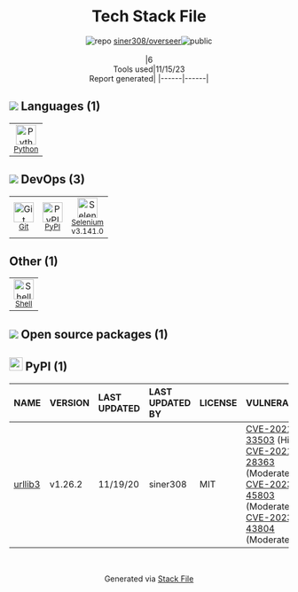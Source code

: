 <!--
--- Readme.md Snippet without images Start ---
## Tech Stack
siner308/overseer is built on the following main stack:
- [Python](https://www.python.org) – Languages
- [Selenium](http://www.seleniumhq.org/) – Browser Testing
- [Shell](https://en.wikipedia.org/wiki/Shell_script) – Shells

Full tech stack [here](/techstack.md)
--- Readme.md Snippet without images End ---

--- Readme.md Snippet with images Start ---
## Tech Stack
siner308/overseer is built on the following main stack:
- <img width='25' height='25' src='https://img.stackshare.io/service/993/pUBY5pVj.png' alt='Python'/> [Python](https://www.python.org) – Languages
- <img width='25' height='25' src='https://img.stackshare.io/service/1517/sbUizSli_400x400.jpg' alt='Selenium'/> [Selenium](http://www.seleniumhq.org/) – Browser Testing
- <img width='25' height='25' src='https://img.stackshare.io/service/4631/default_c2062d40130562bdc836c13dbca02d318205a962.png' alt='Shell'/> [Shell](https://en.wikipedia.org/wiki/Shell_script) – Shells

Full tech stack [here](/techstack.md)
--- Readme.md Snippet with images End ---
-->
<div align="center">

# Tech Stack File
![](https://img.stackshare.io/repo.svg "repo") [siner308/overseer](https://github.com/siner308/overseer)![](https://img.stackshare.io/public_badge.svg "public")
<br/><br/>
|6<br/>Tools used|11/15/23 <br/>Report generated|
|------|------|
</div>

## <img src='https://img.stackshare.io/languages.svg'/> Languages (1)
<table><tr>
  <td align='center'>
  <img width='36' height='36' src='https://img.stackshare.io/service/993/pUBY5pVj.png' alt='Python'>
  <br>
  <sub><a href="https://www.python.org">Python</a></sub>
  <br>
  <sub></sub>
</td>

</tr>
</table>

## <img src='https://img.stackshare.io/devops.svg'/> DevOps (3)
<table><tr>
  <td align='center'>
  <img width='36' height='36' src='https://img.stackshare.io/service/1046/git.png' alt='Git'>
  <br>
  <sub><a href="http://git-scm.com/">Git</a></sub>
  <br>
  <sub></sub>
</td>

<td align='center'>
  <img width='36' height='36' src='https://img.stackshare.io/service/12572/-RIWgodF_400x400.jpg' alt='PyPI'>
  <br>
  <sub><a href="https://pypi.org/">PyPI</a></sub>
  <br>
  <sub></sub>
</td>

<td align='center'>
  <img width='36' height='36' src='https://img.stackshare.io/service/1517/sbUizSli_400x400.jpg' alt='Selenium'>
  <br>
  <sub><a href="http://www.seleniumhq.org/">Selenium</a></sub>
  <br>
  <sub>v3.141.0</sub>
</td>

</tr>
</table>

## Other (1)
<table><tr>
  <td align='center'>
  <img width='36' height='36' src='https://img.stackshare.io/service/4631/default_c2062d40130562bdc836c13dbca02d318205a962.png' alt='Shell'>
  <br>
  <sub><a href="https://en.wikipedia.org/wiki/Shell_script">Shell</a></sub>
  <br>
  <sub></sub>
</td>

</tr>
</table>


## <img src='https://img.stackshare.io/group.svg' /> Open source packages (1)</h2>

## <img width='24' height='24' src='https://img.stackshare.io/service/12572/-RIWgodF_400x400.jpg'/> PyPI (1)

|NAME|VERSION|LAST UPDATED|LAST UPDATED BY|LICENSE|VULNERABILITIES|
|:------|:------|:------|:------|:------|:------|
|[urllib3](https://pypi.org/urllib3)|v1.26.2|11/19/20|siner308 |MIT|[CVE-2021-33503](https://github.com/advisories/GHSA-q2q7-5pp4-w6pg) (High)<br/>[CVE-2021-28363](https://github.com/advisories/GHSA-5phf-pp7p-vc2r) (Moderate)<br/>[CVE-2023-45803](https://github.com/advisories/GHSA-g4mx-q9vg-27p4) (Moderate)<br/>[CVE-2023-43804](https://github.com/advisories/GHSA-v845-jxx5-vc9f) (Moderate)|

<br/>
<div align='center'>

Generated via [Stack File](https://github.com/apps/stack-file)
